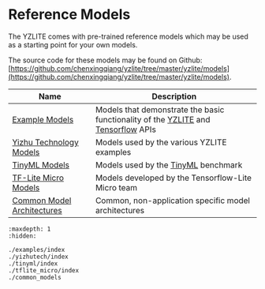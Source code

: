 # Reference Models

The YZLITE comes with pre-trained reference models which may be used as a starting point for your own models.  

The source code for these models may be found on Github: [https://github.com/chenxingqiang/yzlite/tree/master/yzlite/models](https://github.com/chenxingqiang/yzlite/tree/master/yzlite/models).

| Name                                                                                               | Description                                                                                                                                                                            |
| -------------------------------------------------------------------------------------------------- | -------------------------------------------------------------------------------------------------------------------------------------------------------------------------------------- |
| [Example Models](https://github.com/chenxingqiang/yzlite/docs/python_api/models/examples/index.html)            | Models that demonstrate the basic functionality of the [YZLITE](https://github.com/chenxingqiang/yzlite/docs/python_api/index.html) and [Tensorflow](https://www.tensorflow.org/api_docs/python/tf) APIs |
| [Yizhu Technology Models](https://github.com/chenxingqiang/yzlite/docs/python_api/models/yizhutech/index.html)    | Models used by the various YZLITE examples                                                                                                                                               |
| [TinyML Models](https://github.com/chenxingqiang/yzlite/docs/python_api/models/tinyml/index.html)               | Models used by the [TinyML](https://github.com/mlcommons/tiny) benchmark                                                                                                           |
| [TF-Lite Micro Models](https://github.com/chenxingqiang/yzlite/docs/python_api/models/tflite_micro/index.html)  | Models developed by the Tensorflow-Lite Micro team                                                                                                                                     |
| [Common Model Architectures](https://github.com/chenxingqiang/yzlite/docs/python_api/models/common_models.html) | Common, non-application specific model architectures                                                                                                                        |

```{toctree}
:maxdepth: 1
:hidden:

./examples/index
./yizhutech/index
./tinyml/index
./tflite_micro/index
./common_models
```
